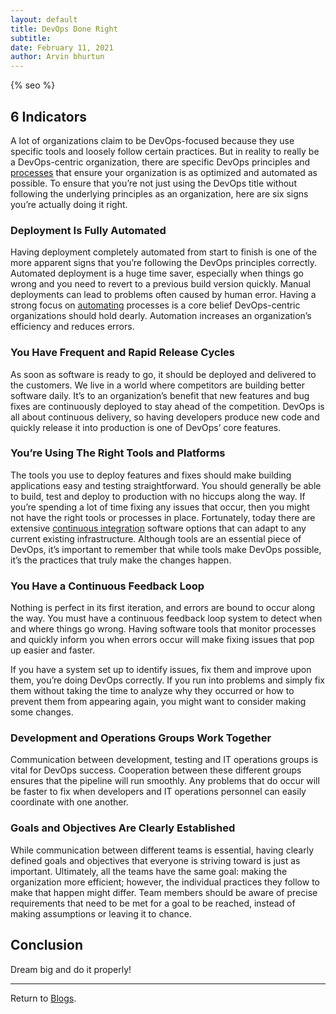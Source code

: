 ```yaml
---
layout: default
title: DevOps Done Right
subtitle:
date: February 11, 2021
author: Arvin bhurtun
---
```

{% seo %}

## 6 Indicators

A lot of organizations claim to be DevOps-focused because they use specific tools and loosely follow certain practices. But in reality to really be a DevOps-centric organization, there are specific DevOps principles and [processes](https://devops.com/?s=processes) that ensure your organization is as optimized and automated as possible. To ensure that you’re not just using the DevOps title without following the underlying principles as an organization, here are six signs you’re actually doing it right.

### Deployment Is Fully Automated

Having deployment completely automated from start to finish is one of the more apparent signs that you’re following the DevOps principles correctly. Automated deployment is a huge time saver, especially when things go wrong and you need to revert to a previous build version quickly. Manual deployments can lead to problems often caused by human error. Having a strong focus on [automating](https://devops.com/?s=automating) processes is a core belief DevOps-centric organizations should hold dearly. Automation increases an organization’s efficiency and reduces errors.

### You Have Frequent and Rapid Release Cycles

As soon as software is ready to go, it should be deployed and delivered to the customers. We live in a world where competitors are building better software daily. It’s to an organization’s benefit that new features and bug fixes are continuously deployed to stay ahead of the competition. DevOps is all about continuous delivery, so having developers produce new code and quickly release it into production is one of DevOps’ core features.

### You’re Using The Right Tools and Platforms

The tools you use to deploy features and fixes should make building applications easy and testing straightforward. You should generally be able to build, test and deploy to production with no hiccups along the way. If you’re spending a lot of time fixing any issues that occur, then you might not have the right tools or processes in place. Fortunately, today there are extensive [continuous integration](https://www.cloudbees.com/continuous-delivery/continuous-integration) software options that can adapt to any current existing infrastructure. Although tools are an essential piece of DevOps, it’s important to remember that while tools make DevOps possible, it’s the practices that truly make the changes happen.

### You Have a Continuous Feedback Loop

Nothing is perfect in its first iteration, and errors are bound to occur along the way. You must have a continuous feedback loop system to detect when and where things go wrong. Having software tools that monitor processes and quickly inform you when errors occur will make fixing issues that pop up easier and faster.

If you have a system set up to identify issues, fix them and improve upon them, you’re doing DevOps correctly. If you run into problems and simply fix them without taking the time to analyze why they occurred or how to prevent them from appearing again, you might want to consider making some changes.

### Development and Operations Groups Work Together

Communication between development, testing and IT operations groups is vital for DevOps success. Cooperation between these different groups ensures that the pipeline will run smoothly. Any problems that do occur will be faster to fix when developers and IT operations personnel can easily coordinate with one another.

### Goals and Objectives Are Clearly Established

While communication between different teams is essential, having clearly defined goals and objectives that everyone is striving toward is just as important. Ultimately, all the teams have the same goal: making the organization more efficient; however, the individual practices they follow to make that happen might differ. Team members should be aware of precise requirements that need to be met for a goal to be reached, instead of making assumptions or leaving it to chance.

## Conclusion

Dream big and do it properly!

---

Return to [Blogs](../index.md).